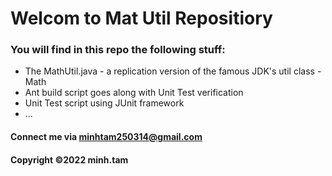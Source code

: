 # Welcom to Mat Util Repositiory

### You will find in this repo the following stuff: 
* The MathUtil.java - a replication version of the famous JDK's util class - Math 
* Ant build script goes along with Unit Test verification
* Unit Test script using JUnit framework
* ...

#### Connect me via minhtam250314@gmail.com

#### Copyright &#169;2022 minh.tam